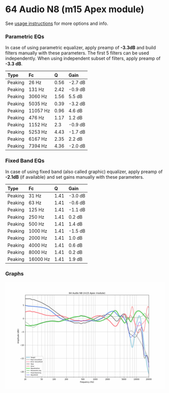 # 64 Audio N8 (m15 Apex module)
See [usage instructions](https://github.com/jaakkopasanen/AutoEq#usage) for more options and info.

### Parametric EQs
In case of using parametric equalizer, apply preamp of **-3.3dB** and build filters manually
with these parameters. The first 5 filters can be used independently.
When using independent subset of filters, apply preamp of **-3.3 dB**.

| Type    | Fc       |    Q | Gain    |
|:--------|:---------|:-----|:--------|
| Peaking | 26 Hz    | 0.56 | -2.7 dB |
| Peaking | 131 Hz   | 2.42 | -0.9 dB |
| Peaking | 3060 Hz  | 1.56 | 5.5 dB  |
| Peaking | 5035 Hz  | 0.39 | -3.2 dB |
| Peaking | 11057 Hz | 0.96 | 4.6 dB  |
| Peaking | 476 Hz   | 1.17 | 1.2 dB  |
| Peaking | 1152 Hz  | 2.3  | -0.9 dB |
| Peaking | 5253 Hz  | 4.43 | -1.7 dB |
| Peaking | 6167 Hz  | 2.35 | 2.2 dB  |
| Peaking | 7394 Hz  | 4.36 | -2.0 dB |

### Fixed Band EQs
In case of using fixed band (also called graphic) equalizer, apply preamp of **-2.1dB**
(if available) and set gains manually with these parameters.

| Type    | Fc       |    Q | Gain    |
|:--------|:---------|:-----|:--------|
| Peaking | 31 Hz    | 1.41 | -3.0 dB |
| Peaking | 63 Hz    | 1.41 | -0.6 dB |
| Peaking | 125 Hz   | 1.41 | -1.1 dB |
| Peaking | 250 Hz   | 1.41 | 0.2 dB  |
| Peaking | 500 Hz   | 1.41 | 1.4 dB  |
| Peaking | 1000 Hz  | 1.41 | -1.5 dB |
| Peaking | 2000 Hz  | 1.41 | 1.0 dB  |
| Peaking | 4000 Hz  | 1.41 | 0.6 dB  |
| Peaking | 8000 Hz  | 1.41 | 0.2 dB  |
| Peaking | 16000 Hz | 1.41 | 1.9 dB  |

### Graphs
![](./64%20Audio%20N8%20(m15%20Apex%20module).png)